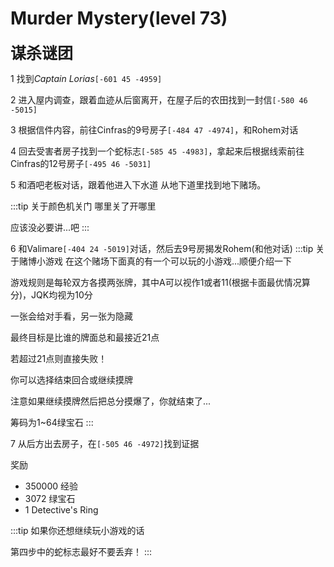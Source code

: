 # Murder Mystery(level 73)
<span style="font-size: 25px;">**谋杀谜团**</span>

1 找到*Captain Lorias*`[-601 45 -4959]`

2 进入屋内调查，跟着血迹从后窗离开，在屋子后的农田找到一封信`[-580 46 -5015]`

3 根据信件内容，前往Cinfras的9号房子`[-484 47 -4974]`，和Rohem对话

4 回去受害者房子找到一个蛇标志`[-585 45 -4983]`，拿起来后根据线索前往Cinfras的12号房子`[-495 46 -5031]`

5 和酒吧老板对话，跟着他进入下水道 从地下道里找到地下赌场。

:::tip 关于颜色机关门
哪里关了开哪里

应该没必要讲...吧
:::

6 和Valimare`[-404 24 -5019]`对话，然后去9号房揭发Rohem(和他对话)
:::tip 关于赌博小游戏
在这个赌场下面真的有一个可以玩的小游戏...顺便介绍一下

游戏规则是每轮双方各摸两张牌，其中A可以视作1或者11(根据卡面最优情况算分)，JQK均视为10分

一张会给对手看，另一张为隐藏

最终目标是比谁的牌面总和最接近21点

若超过21点则直接失败！

你可以选择结束回合或继续摸牌

注意如果继续摸牌然后把总分摸爆了，你就结束了...

筹码为1~64绿宝石
:::

7 从后方出去房子，在`[-505 46 -4972]`找到证据

奖励
+ 350000 经验
+ 3072 绿宝石
+ 1 Detective's Ring
  
:::tip
如果你还想继续玩小游戏的话

第四步中的蛇标志最好不要丢弃！
:::